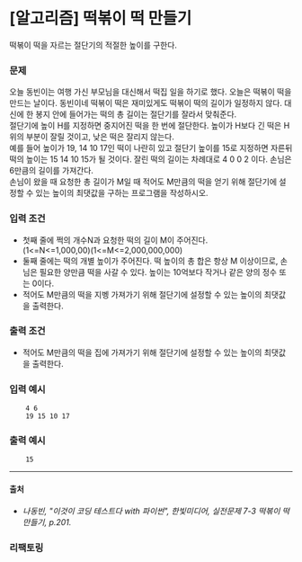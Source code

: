 # [알고리즘] 떡볶이 떡 만들기
떡볶이 떡을 자르는 절단기의 적절한 높이를 구한다.

### 문제
오늘 동빈이는 여행 가신 부모님을 대신해서 떡집 일을 하기로 했다.
오늘은 떡볶이 떡을 만드는 날이다. 
동빈이네 떡볶이 떡은 재미있게도 떡볶이 떡의 길이가 일정하지 않다. 
대신에 한 봉지 안에 들어가는 떡의 총 길이는 절단기를 잘라서 맞춰준다.  
절단기에 높이 H를 지정하면 중지어진 떡을 한 번에 절단한다.
높이가 H보다 긴 떡은 H 위의 부분이 잘릴 것이고, 낮은 떡은 잘리지 않는다.  
예를 들어 높이가 19, 14 10 17인 떡이 나란히 있고 절단기 높이를 15로 지정하면 자른뒤 떡의 높이는 15 14 10 15가 될 것이다.
잘린 떡의 길이는 차례대로 4 0 0 2 이다. 손님은 6만큼의 길이를 가져간다.  
손님이 왔을 때 요청한 총 길이가 M일 때 적어도 M만큼의 떡을 얻기 위해 절단기에 설정할 수 있는 높이의 최댓값을 구하는 프로그램을 작성하시오.

### 입력 조건
- 첫째 줄에 쩍의 개수N과 요청한 떡의 길이 M이 주어진다.  
  (1<=N<=1,000,00)(1<=M<=2,000,000,000)
- 둘째 줄에는 떡의 개별 높이가 주어진다. 떡 높이의 총 합은 항상 M 이상이므로, 손님은 필요한 양만큼 떡을 사갈 수 있다. 
높이는 10억보다 작거나 같은 양의 정수 또는 0이다.
- 적어도 M만큼의 떡을 지벵 가져가기 위해 절단기에 설정할 수 있는 높이의 최댓값을 출력한다.

### 출력 조건
- 적어도 M만큼의 떡을 집에 가져가기 위해 절단기에 설정할 수 있는 높이의 최댓값을 출력한다.

### 입력 예시
        4 6
        19 15 10 17

### 출력 예시
        15


---
#### 출처
- _나동빈, "이것이 코딩 테스트다 with 파이썬", 한빛미디어, 실전문제 7-3 떡볶이 떡 만들기, p.201._
### 리팩토링